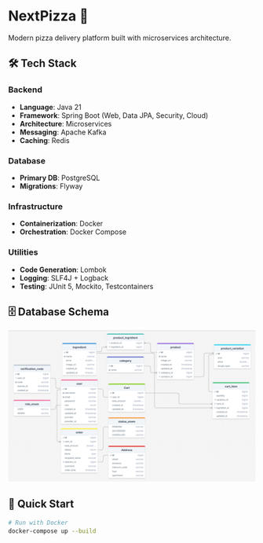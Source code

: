 # NextPizza 🍕

Modern pizza delivery platform built with microservices architecture.

## 🛠 Tech Stack

### Backend
- **Language**: Java 21
- **Framework**: Spring Boot (Web, Data JPA, Security, Cloud)
- **Architecture**: Microservices
- **Messaging**: Apache Kafka
- **Caching**: Redis

### Database
- **Primary DB**: PostgreSQL
- **Migrations**: Flyway

### Infrastructure
- **Containerization**: Docker
- **Orchestration**: Docker Compose

### Utilities
- **Code Generation**: Lombok
- **Logging**: SLF4J + Logback
- **Testing**: JUnit 5, Mockito, Testcontainers

## 🗄 Database Schema

![Database Schema Diagram](diagrams/db_schema.png)

## 🚀 Quick Start

```bash
# Run with Docker
docker-compose up --build